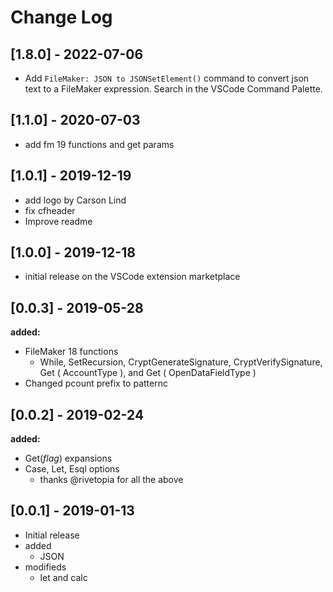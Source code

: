 # Change Log

## [1.8.0] - 2022-07-06

- Add `FileMaker: JSON to JSONSetElement()` command to convert json text to a FileMaker expression. Search in the VSCode Command Palette.

## [1.1.0] - 2020-07-03

- add fm 19 functions and get params

## [1.0.1] - 2019-12-19

- add logo by Carson Lind
- fix cfheader
- Improve readme

## [1.0.0] - 2019-12-18

- initial release on the VSCode extension marketplace

## [0.0.3] - 2019-05-28

**added:**

- FileMaker 18 functions
  - While, SetRecursion, CryptGenerateSignature, CryptVerifySignature, Get ( AccountType ), and Get ( OpenDataFieldType )
- Changed pcount prefix to patternc

## [0.0.2] - 2019-02-24

**added:**

- Get(_flag_) expansions
- Case, Let, Esql options
  - thanks @rivetopia for all the above

## [0.0.1] - 2019-01-13

- Initial release
- added
  - JSON
- modifieds
  - let and calc
